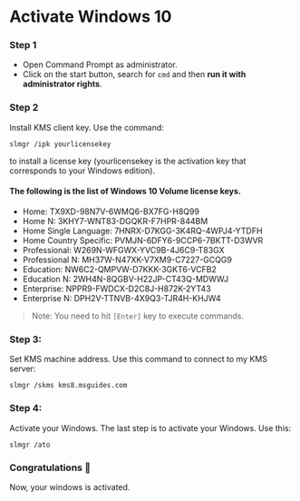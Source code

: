 # Activate Windows 10

### Step 1

- Open Command Prompt as administrator.
- Click on the start button, search for `cmd` and then **run it with administrator rights**.

### Step 2

Install KMS client key. Use the command:

```
slmgr /ipk yourlicensekey
```

to install a license key (yourlicensekey is the activation key that corresponds to your Windows edition).

#### The following is the list of Windows 10 Volume license keys.

- Home: TX9XD-98N7V-6WMQ6-BX7FG-H8Q99
- Home N: 3KHY7-WNT83-DGQKR-F7HPR-844BM
- Home Single Language: 7HNRX-D7KGG-3K4RQ-4WPJ4-YTDFH
- Home Country Specific: PVMJN-6DFY6-9CCP6-7BKTT-D3WVR
- Professional: W269N-WFGWX-YVC9B-4J6C9-T83GX
- Professional N: MH37W-N47XK-V7XM9-C7227-GCQG9
- Education: NW6C2-QMPVW-D7KKK-3GKT6-VCFB2
- Education N: 2WH4N-8QGBV-H22JP-CT43Q-MDWWJ
- Enterprise: NPPR9-FWDCX-D2C8J-H872K-2YT43
- Enterprise N: DPH2V-TTNVB-4X9Q3-TJR4H-KHJW4

> Note: You need to hit `[Enter]` key to execute commands.

### Step 3:

Set KMS machine address. Use this command to connect to my KMS server:

```
slmgr /skms kms8.msguides.com
```

### Step 4:

Activate your Windows. The last step is to activate your Windows. Use this:

```
slmgr /ato
```

### Congratulations 🎉

Now, your windows is activated.
